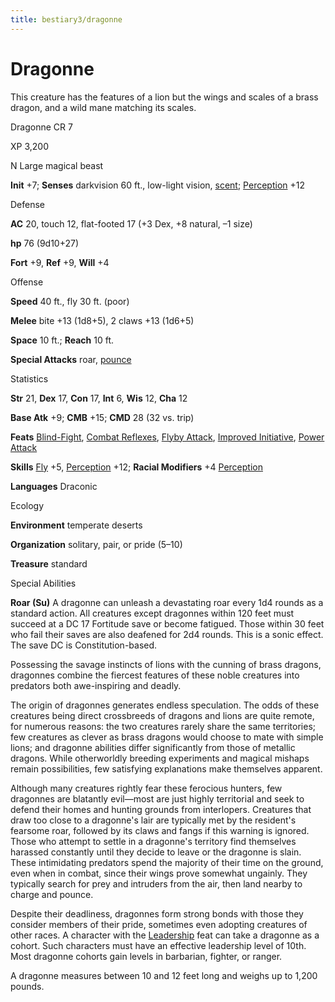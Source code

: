 ```yaml
---
title: bestiary3/dragonne
---
```

# Dragonne

This creature has the features of a lion but the wings and scales of a brass dragon, and a wild mane matching its scales.

Dragonne CR 7

XP 3,200

N Large magical beast

**Init** +7; **Senses** darkvision 60 ft., low-light vision, [scent](monsters/universalMonsterRules#_scent); [Perception](skills/perception#_perception) +12

Defense

**AC** 20, touch 12, flat-footed 17 (+3 Dex, +8 natural, –1 size)

**hp** 76 (9d10+27)

**Fort** +9, **Ref** +9, **Will** +4

Offense

**Speed** 40 ft., fly 30 ft. (poor)

**Melee** bite +13 (1d8+5), 2 claws +13 (1d6+5)

**Space** 10 ft.; **Reach** 10 ft.

**Special Attacks** roar, [pounce](monsters/universalMonsterRules#_pounce)

Statistics

**Str** 21, **Dex** 17, **Con** 17, **Int** 6, **Wis** 12, **Cha** 12

**Base Atk** +9; **CMB** +15; **CMD** 28 (32 vs. trip)

**Feats** [Blind-Fight](feats#_blind-fight), [Combat Reflexes](feats#_combat-reflexes), [Flyby Attack](monsters/monsterFeats#_flyby-attack), [Improved Initiative](feats#_improved-initiative), [Power Attack](feats#_power-attack)

**Skills** [Fly](skills/fly#_fly) +5, [Perception](skills/perception#_perception) +12; **Racial Modifiers** +4 [Perception](skills/perception#_perception)

**Languages** Draconic

Ecology

**Environment** temperate deserts

**Organization** solitary, pair, or pride (5–10)

**Treasure** standard

Special Abilities

**Roar (Su)** A dragonne can unleash a devastating roar every 1d4 rounds as a standard action. All creatures except dragonnes within 120 feet must succeed at a DC 17 Fortitude save or become fatigued. Those within 30 feet who fail their saves are also deafened for 2d4 rounds. This is a sonic effect. The save DC is Constitution-based.

Possessing the savage instincts of lions with the cunning of brass dragons, dragonnes combine the fiercest features of these noble creatures into predators both awe-inspiring and deadly.

The origin of dragonnes generates endless speculation. The odds of these creatures being direct crossbreeds of dragons and lions are quite remote, for numerous reasons: the two creatures rarely share the same territories; few creatures as clever as brass dragons would choose to mate with simple lions; and dragonne abilities differ significantly from those of metallic dragons. While otherworldly breeding experiments and magical mishaps remain possibilities, few satisfying explanations make themselves apparent.

Although many creatures rightly fear these ferocious hunters, few dragonnes are blatantly evil—most are just highly territorial and seek to defend their homes and hunting grounds from interlopers. Creatures that draw too close to a dragonne's lair are typically met by the resident's fearsome roar, followed by its claws and fangs if this warning is ignored. Those who attempt to settle in a dragonne's territory find themselves harassed constantly until they decide to leave or the dragonne is slain. These intimidating predators spend the majority of their time on the ground, even when in combat, since their wings prove somewhat ungainly. They typically search for prey and intruders from the air, then land nearby to charge and pounce.

Despite their deadliness, dragonnes form strong bonds with those they consider members of their pride, sometimes even adopting creatures of other races. A character with the [Leadership](feats#_leadership) feat can take a dragonne as a cohort. Such characters must have an effective leadership level of 10th. Most dragonne cohorts gain levels in barbarian, fighter, or ranger.

A dragonne measures between 10 and 12 feet long and weighs up to 1,200 pounds.

